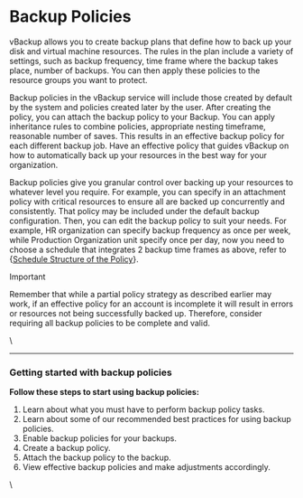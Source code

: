 # Backup Policies

vBackup allows you to create backup plans that define how to back up your disk and virtual machine resources. The rules in the plan include a variety of settings, such as backup frequency, time frame where the backup takes place, number of backups. You can then apply these policies to the resource groups you want to protect.

Backup policies in the vBackup service will include those created by default by the system and policies created later by the user. After creating the policy, you can attach the backup policy to your Backup. You can apply inheritance rules to combine policies, appropriate nesting timeframe, reasonable number of saves. This results in an effective backup policy for each different backup job. Have an effective policy that guides vBackup on how to automatically back up your resources in the best way for your organization.

Backup policies give you granular control over backing up your resources to whatever level you require. For example, you can specify in an attachment policy with critical resources to ensure all are backed up concurrently and consistently. That policy may be included under the default backup configuration. Then, you can edit the backup policy to suit your needs. For example, HR organization can specify backup frequency as once per week, while Production Organization unit specify once per day, now you need to choose a schedule that integrates 2 backup time frames as above, refer to {[Schedule Structure of the Policy](https://docs.vngcloud.vn/display/VSERVERENG/Schedule+Structure+of+the+Policy)}.

Important

Remember that while a partial policy strategy as described earlier may work, if an effective policy for an account is incomplete it will result in errors or resources not being successfully backed up. Therefore, consider requiring all backup policies to be complete and valid.

\


***

### Getting started with backup policies <a href="#backuppolicies-gettingstartedwithbackuppolicies" id="backuppolicies-gettingstartedwithbackuppolicies"></a>

**Follow these steps to start using backup policies:**

1. Learn about what you must have to perform backup policy tasks.
2. Learn about some of our recommended best practices for using backup policies.
3. Enable backup policies for your backups.
4. Create a backup policy.
5. Attach the backup policy to the backup.
6. View effective backup policies and make adjustments accordingly.

\
